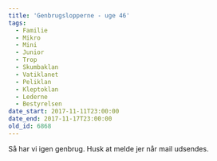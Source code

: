 ```yaml
---
title: 'Genbrugslopperne - uge 46'
tags:
  - Familie
  - Mikro
  - Mini
  - Junior
  - Trop
  - Skumbaklan
  - Vatiklanet
  - Peliklan
  - Kleptoklan
  - Lederne
  - Bestyrelsen
date_start: 2017-11-11T23:00:00
date_end: 2017-11-17T23:00:00
old_id: 6868
---
```

Så har vi igen genbrug. Husk at melde jer når mail udsendes.
